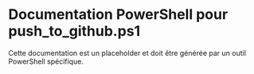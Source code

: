 # Documentation PowerShell pour push_to_github.ps1

Cette documentation est un placeholder et doit être générée par un outil PowerShell spécifique.
